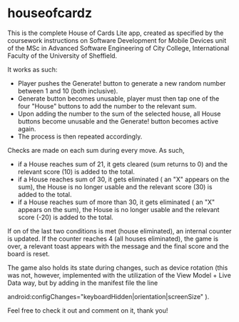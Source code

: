 # houseofcardz

This is the complete House of Cards Lite app, created as specified by the coursework instructions on
Software Development for Mobile Devices unit of the MSc in Advanced Software Engineering of City College, International Faculty 
of the University of Sheffield.

It works as such:

- Player pushes the Generate! button to generate a new random number between 1 and 10 (both inclusive).
- Generate button becomes unusable, player must then tap one of the four "House" buttons to add the number to the relevant sum.
- Upon adding the number to the sum of the selected house, all House buttons become unusable and the Generate! button becomes
active again.
- The process is then repeated accordingly.

Checks are made on each sum during every move. As such, 
- if a House reaches sum of 21, it gets cleared (sum returns to 0) and the relevant score (10) is added to the total. 
- if a House reaches sum of 30, it gets eliminated ( an "X" appears on the sum), the House is no longer usable and the 
relevant score (30) is added to the total.
- if a House reaches sum of more than 30, it gets eliminated ( an "X" appears on the sum), the House is no longer usable and the 
relevant score (-20) is added to the total.

If on of the last two conditions is met (house eliminated), an internal counter is updated. If the counter reaches 4 (all houses
eliminated), the game is over, a relevant toast appears with the message and the final score and the board is reset.

The game also holds its state during changes, such as device rotation (this was not, however, implemented with the utilization of 
the View Model + Live Data way, but by adding in the manifest file the line

android:configChanges="keyboardHidden|orientation|screenSize" ).

Feel free to check it out and comment on it, thank you!
